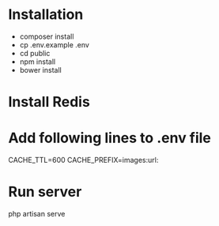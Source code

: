 Installation
==========
* composer install
* cp .env.example .env
* cd public
* npm install
* bower install

Install Redis
============

Add following lines to .env file
===================
CACHE_TTL=600
CACHE_PREFIX=images:url:

Run server
===========
php artisan serve